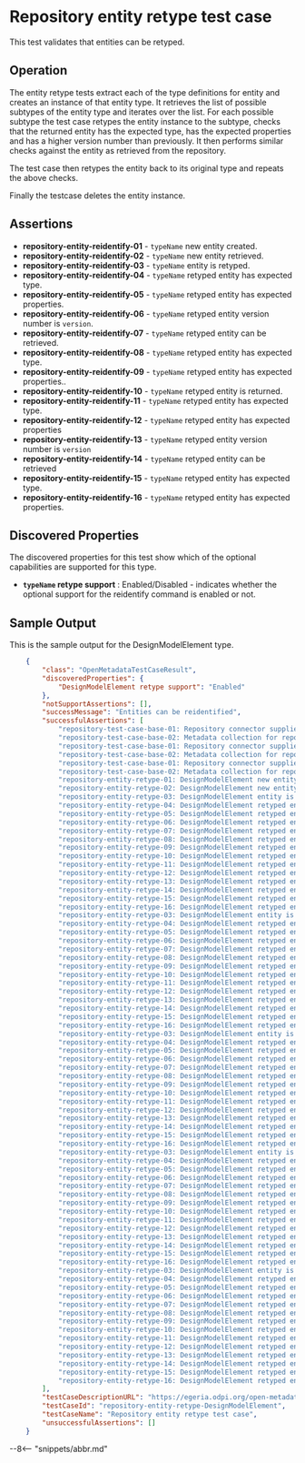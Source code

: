 <!-- SPDX-License-Identifier: CC-BY-4.0 -->
<!-- Copyright Contributors to the ODPi Egeria project. -->

# Repository entity retype test case

This test validates that entities can be retyped.

## Operation

The entity retype tests extract each of the type definitions for entity and creates an instance of that entity type.
It retrieves the list of possible subtypes of the entity type and iterates over the list. For each possible subtype the test case
retypes the entity instance to the subtype, checks that the returned entity has the expected type, has the expected properties
and has a higher version number than previously. It then performs similar checks against the entity as retrieved from the
repository.

The test case then retypes the entity back to its original type and repeats the above checks.

Finally the testcase deletes the entity instance.

## Assertions

* **repository-entity-reidentify-01** - `typeName` new entity created.
* **repository-entity-reidentify-02** - `typeName` new entity retrieved.
* **repository-entity-reidentify-03** - `typeName` entity is retyped.
* **repository-entity-reidentify-04** - `typeName` retyped entity has expected type.
* **repository-entity-reidentify-05** - `typeName` retyped entity has expected properties.
* **repository-entity-reidentify-06** - `typeName` retyped entity version number is `version`.
* **repository-entity-reidentify-07** - `typeName` retyped entity can be retrieved.
* **repository-entity-reidentify-08** - `typeName` retyped entity has expected type.
* **repository-entity-reidentify-09** - `typeName` retyped entity has expected properties..
* **repository-entity-reidentify-10** - `typeName` retyped entity is returned.
* **repository-entity-reidentify-11** - `typeName` retyped entity has expected type.
* **repository-entity-reidentify-12** - `typeName` retyped entity has expected properties
* **repository-entity-reidentify-13** - `typeName` retyped entity version number is `version`
* **repository-entity-reidentify-14** - `typeName` retyped entity can be retrieved
* **repository-entity-reidentify-15** - `typeName` retyped entity has expected type.
* **repository-entity-reidentify-16** - `typeName` retyped entity has expected properties.


## Discovered Properties

The discovered properties for this test show which of the optional capabilities are supported for this type.

* **`typeName` retype support** : Enabled/Disabled - indicates whether the optional support for the reidentify command is enabled or not.

## Sample Output

This is the sample output for the DesignModelElement type.

```json
    {
        "class": "OpenMetadataTestCaseResult",
        "discoveredProperties": {
            "DesignModelElement retype support": "Enabled"
        },
        "notSupportAssertions": [],
        "successMessage": "Entities can be reidentified",
        "successfulAssertions": [
            "repository-test-case-base-01: Repository connector supplied to conformance suite.",
            "repository-test-case-base-02: Metadata collection for repository connector supplied to conformance suite.",
            "repository-test-case-base-01: Repository connector supplied to conformance suite.",
            "repository-test-case-base-02: Metadata collection for repository connector supplied to conformance suite.",
            "repository-test-case-base-01: Repository connector supplied to conformance suite.",
            "repository-test-case-base-02: Metadata collection for repository connector supplied to conformance suite.",
            "repository-entity-retype-01: DesignModelElement new entity created.",
            "repository-entity-retype-02: DesignModelElement new entity retrieved.",
            "repository-entity-retype-03: DesignModelElement entity is retyped.",
            "repository-entity-retype-04: DesignModelElement retyped entity has exected type.",
            "repository-entity-retype-05: DesignModelElement retyped entity has expected properties.",
            "repository-entity-retype-06: DesignModelElement retyped entity version number is 2",
            "repository-entity-retype-07: DesignModelElement retyped entity can be retrieved.",
            "repository-entity-retype-08: DesignModelElement retyped entity has expected type.",
            "repository-entity-retype-09: DesignModelElement retyped entity has expected properties.",
            "repository-entity-retype-10: DesignModelElement retyped entity can be retrieved.",
            "repository-entity-retype-11: DesignModelElement retyped entity has expected type.",
            "repository-entity-retype-12: DesignModelElement retyped entity has expected properties.",
            "repository-entity-retype-13: DesignModelElement retyped entity version number is 2",
            "repository-entity-retype-14: DesignModelElement retyped entity can be retrieved.",
            "repository-entity-retype-15: DesignModelElement retyped entity has expected type.",
            "repository-entity-retype-16: DesignModelElement retyped entity has expected properties.",
            "repository-entity-retype-03: DesignModelElement entity is retyped.",
            "repository-entity-retype-04: DesignModelElement retyped entity has expected type.",
            "repository-entity-retype-05: DesignModelElement retyped entity has expected properties.",
            "repository-entity-retype-06: DesignModelElement retyped entity version number is 2",
            "repository-entity-retype-07: DesignModelElement retyped entity can be retrieved."
            "repository-entity-retype-08: DesignModelElement retyped entity has expected type.",
            "repository-entity-retype-09: DesignModelElement retyped entity has expected properties.",
            "repository-entity-retype-10: DesignModelElement retyped entity can be retrieved."
            "repository-entity-retype-11: DesignModelElement retyped entity has expected type.",
            "repository-entity-retype-12: DesignModelElement retyped entity has expected properties.",
            "repository-entity-retype-13: DesignModelElement retyped entity version number is 2",
            "repository-entity-retype-14: DesignModelElement retyped entity can be retrieved.",
            "repository-entity-retype-15: DesignModelElement retyped entity has expected type.",
            "repository-entity-retype-16: DesignModelElement retyped entity has expected properties.",
            "repository-entity-retype-03: DesignModelElement entity is retyped.",
            "repository-entity-retype-04: DesignModelElement retyped entity has expected type.",
            "repository-entity-retype-05: DesignModelElement retyped entity has expected properties.",
            "repository-entity-retype-06: DesignModelElement retyped entity version number is 2",
            "repository-entity-retype-07: DesignModelElement retyped entity can be retrieved.",
            "repository-entity-retype-08: DesignModelElement retyped entity has expected type.",
            "repository-entity-retype-09: DesignModelElement retyped entity has expected properties.",
            "repository-entity-retype-10: DesignModelElement retyped entity can be retrieved.",
            "repository-entity-retype-11: DesignModelElement retyped entity has expected type.",
            "repository-entity-retype-12: DesignModelElement retyped entity has expected properties.",
            "repository-entity-retype-13: DesignModelElement retyped entity version number is 2",
            "repository-entity-retype-14: DesignModelElement retyped entity can be retrieved.",
            "repository-entity-retype-15: DesignModelElement retyped entity has expected type.",
            "repository-entity-retype-16: DesignModelElement retyped entity has expected properties.",
            "repository-entity-retype-03: DesignModelElement entity is retyped.",
            "repository-entity-retype-04: DesignModelElement retyped entity has expected type.",
            "repository-entity-retype-05: DesignModelElement retyped entity has expected properties.",
            "repository-entity-retype-06: DesignModelElement retyped entity version number is 2",
            "repository-entity-retype-07: DesignModelElement retyped entity can be retrieved.",
            "repository-entity-retype-08: DesignModelElement retyped entity has expected type.",
            "repository-entity-retype-09: DesignModelElement retyped entity has expected properties.",
            "repository-entity-retype-10: DesignModelElement retyped entity can be retrieved.",
            "repository-entity-retype-11: DesignModelElement retyped entity has expected type.",
            "repository-entity-retype-12: DesignModelElement retyped entity has expected properties.",
            "repository-entity-retype-13: DesignModelElement retyped entity version number is 2",
            "repository-entity-retype-14: DesignModelElement retyped entity can be retrieved.",
            "repository-entity-retype-15: DesignModelElement retyped entity has expected type.",
            "repository-entity-retype-16: DesignModelElement retyped entity has expected properties.",
            "repository-entity-retype-03: DesignModelElement entity is retyped.",
            "repository-entity-retype-04: DesignModelElement retyped entity has expected type.",
            "repository-entity-retype-05: DesignModelElement retyped entity has expected properties.",
            "repository-entity-retype-06: DesignModelElement retyped entity version number is 2",
            "repository-entity-retype-07: DesignModelElement retyped entity can be retrieved.",
            "repository-entity-retype-08: DesignModelElement retyped entity has expected type.",
            "repository-entity-retype-09: DesignModelElement retyped entity has expected properties.",
            "repository-entity-retype-10: DesignModelElement retyped entity can be retrieved.",
            "repository-entity-retype-11: DesignModelElement retyped entity has expected type.",
            "repository-entity-retype-12: DesignModelElement retyped entity has expected properties.",
            "repository-entity-retype-13: DesignModelElement retyped entity version number is 2",
            "repository-entity-retype-14: DesignModelElement retyped entity can be retrieved.",
            "repository-entity-retype-15: DesignModelElement retyped entity has expected type.",
            "repository-entity-retype-16: DesignModelElement retyped entity has expected properties."
        ],
        "testCaseDescriptionURL": "https://egeria.odpi.org/open-metadata-conformance-suite/docs/repository-workbench/test-cases/repository-entity-retype-test-case.md",
        "testCaseId": "repository-entity-retype-DesignModelElement",
        "testCaseName": "Repository entity retype test case",
        "unsuccessfulAssertions": []
    }
```


--8<-- "snippets/abbr.md"
